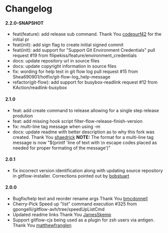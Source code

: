 # Changelog

#### 2.2.0-SNAPSHOT
* feat(feature): add release sub command. Thank You [codesurf42](https://github.com/codesurf42) for the initial pr
* feat(init): add sign flag to create initial signed commit
* feat(init): add support for "Support Git Environment Credentials" pull request #19 from filipekiss/feature/environment_credentials
* docs: update repository url in source files
* docs: update copyright information in source files
* fix: wording for help text in git flow log pull request #15 from Shea690901/hotfix/git-flow-log_help-message
* refactor(git-flow): add support for busybox-readlink request #12 from KAction/readlink-busybox


#### 2.1.0
* feat: add create command to release allowing for a single step release prodution
* feat: add missing hook script filter-flow-release-finish-version
* fix: multi-line tag message when using -m
* docs: update readme with better description as to why this fork was created. Thank You [shaedrick](https://github.com/shaedrich)
**NOTE:** The format for a multi-line tag message is now "$(printf 'line of text with \n escape codes placed as needed for proper formating of the message')"


#### 2.0.1
* fix incorrect version identification along with updating source repository in gitflow-installer. Corrections pointed out by [bobstuart](https://github.com/bobstuart)

#### 2.0.0
* Bugfix/help text and reorder rename args Thank You [bmcdonnell](https://github.com/bmcdonnell)
* Cherry-Pick  Speed up "list" command execution #325 from gpongelli/gitflow-avh/tree/speedUpListCmd
* Updated readme links Thank You [JamesSkemp](https://github.com/JamesSkemp)
* Support gitflow-cjs being used as a plugin for zsh users via antigen. Thank You [matthewfranglen](https://github.com/matthewfranglen)
